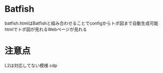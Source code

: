 # Batfish
batfish.htmlはBatfishと組み合わせることでconfigからトポ図まで自動生成可能
htmlでトポ図が見れるWebページが見れる

# 注意点
L2は対応してない模様
cdp

